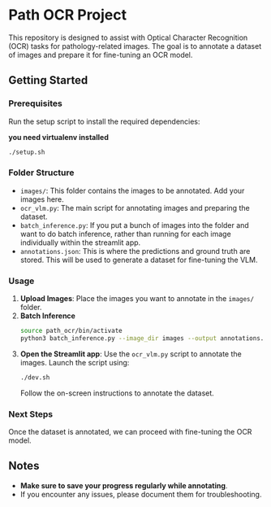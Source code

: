 # Path OCR Project

This repository is designed to assist with Optical Character Recognition (OCR) tasks for pathology-related images. The goal is to annotate a dataset of images and prepare it for fine-tuning an OCR model.

## Getting Started

### Prerequisites
Run the setup script to install the required dependencies:

**you need virtualenv installed**

```bash
./setup.sh
```

### Folder Structure
- `images/`: This folder contains the images to be annotated. Add your images here.
- `ocr_vlm.py`: The main script for annotating images and preparing the dataset.
- `batch_inference.py`: If you put a bunch of images into the folder and want to do batch inference, rather than running for each image individually within the streamlit app.
- `annotations.json`: This is where the predictions and ground truth are stored. This will be used to generate a dataset for fine-tuning the VLM.

### Usage
1. **Upload Images**: Place the images you want to annotate in the `images/` folder.
2. **Batch Inference**
    ```bash
    source path_ocr/bin/activate
    python3 batch_inference.py --image_dir images --output annotations.json
    ```
2. **Open the Streamlit app**: Use the `ocr_vlm.py` script to annotate the images. Launch the script using:
    ```bash
    ./dev.sh
    ```
    Follow the on-screen instructions to annotate the dataset.

### Next Steps
Once the dataset is annotated, we can proceed with fine-tuning the OCR model.

## Notes
- **Make sure to save your progress regularly while annotating**.
- If you encounter any issues, please document them for troubleshooting.
